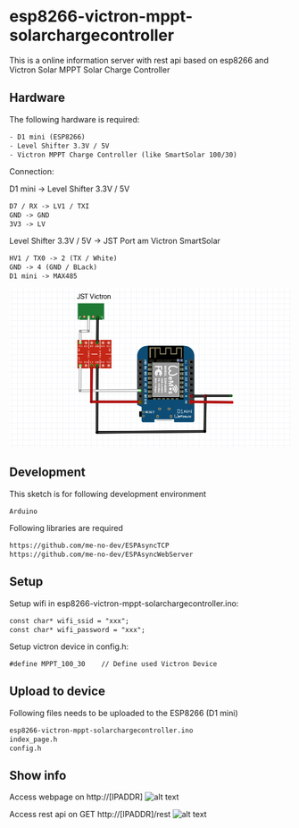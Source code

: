 # esp8266-victron-mppt-solarchargecontroller
This is a online information server with rest api based on esp8266 and Victron Solar MPPT Solar Charge Controller

## Hardware
The following hardware is required:
```
- D1 mini (ESP8266)
- Level Shifter 3.3V / 5V
- Victron MPPT Charge Controller (like SmartSolar 100/30)
```

Connection:

D1 mini -> Level Shifter 3.3V / 5V
```
D7 / RX -> LV1 / TXI
GND -> GND
3V3 -> LV
```

Level Shifter 3.3V / 5V -> JST Port am Victron SmartSolar
```
HV1 / TX0 -> 2 (TX / White)
GND -> 4 (GND / BLack)
D1 mini -> MAX485
```

![alt text](https://github.com/datjan/esp8266-victron-mppt-solarchargecontroller/blob/main/connection-schema.png?raw=true)

## Development
This sketch is for following development environment
```
Arduino
```

Following libraries are required
```
https://github.com/me-no-dev/ESPAsyncTCP
https://github.com/me-no-dev/ESPAsyncWebServer
```

## Setup
Setup wifi in esp8266-victron-mppt-solarchargecontroller.ino:
```
const char* wifi_ssid = "xxx";
const char* wifi_password = "xxx";
```

Setup victron device in config.h:
```
#define MPPT_100_30    // Define used Victron Device
```

## Upload to device
Following files needs to be uploaded to the ESP8266 (D1 mini)
```
esp8266-victron-mppt-solarchargecontroller.ino
index_page.h
config.h
```

## Show info
Access webpage on http://[IPADDR]
![alt text](https://github.com/datjan/esp8266-victron-mppt-solarchargecontroller/blob/main/img_webpage.png?raw=true)
  
  
Access rest api on GET http://[IPADDR]/rest
![alt text](https://github.com/datjan/esp8266-victron-mppt-solarchargecontroller/blob/main/img_restapi.png?raw=true)
  
